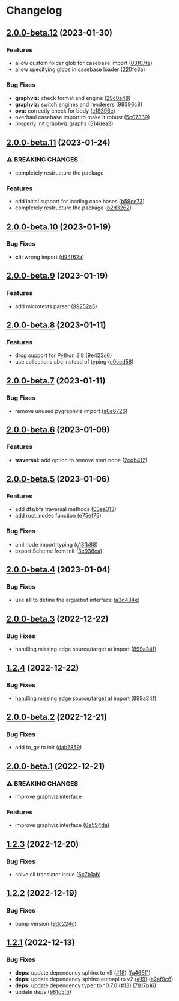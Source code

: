 # Changelog

## [2.0.0-beta.12](https://github.com/recap-utr/arguebuf-python/compare/v2.0.0-beta.11...v2.0.0-beta.12) (2023-01-30)


### Features

* allow custom folder glob for casebase import ([08f07fe](https://github.com/recap-utr/arguebuf-python/commit/08f07feb33559b9468df1286c822fcd89c640395))
* allow specifying globs in casebase loader ([220fe3a](https://github.com/recap-utr/arguebuf-python/commit/220fe3a3906203c4473ebd2298cd51329ae35152))


### Bug Fixes

* **graphviz:** check format and engine ([29c0a48](https://github.com/recap-utr/arguebuf-python/commit/29c0a4858315479abbb3f34083e9397d6885b0b4))
* **graphviz:** switch engines and renderers ([98396c8](https://github.com/recap-utr/arguebuf-python/commit/98396c876f707fdf1b2ffd00faf8f90ee2d8bafa))
* **ova:** correctly check for body ([e18396e](https://github.com/recap-utr/arguebuf-python/commit/e18396e647636741ccb1c86cb9117a1917bdf508))
* overhaul casebase import to make it robust ([5c07339](https://github.com/recap-utr/arguebuf-python/commit/5c073396dbaf6a57538d166b09af5227b6caaf25))
* properly init graphviz graphs ([514dea3](https://github.com/recap-utr/arguebuf-python/commit/514dea36768a7de4678e08803531e7eca7eb5d8f))

## [2.0.0-beta.11](https://github.com/recap-utr/arguebuf-python/compare/v2.0.0-beta.10...v2.0.0-beta.11) (2023-01-24)


### ⚠ BREAKING CHANGES

* completely restructure the package

### Features

* add initial support for loading case bases ([b59ce73](https://github.com/recap-utr/arguebuf-python/commit/b59ce73417535c8e13b3cf3e0fc6f826fa7be002))
* completely restructure the package ([b2d3262](https://github.com/recap-utr/arguebuf-python/commit/b2d32621c5485d8ed6cb556bb12897d8a0d8ba92))

## [2.0.0-beta.10](https://github.com/recap-utr/arguebuf-python/compare/v2.0.0-beta.9...v2.0.0-beta.10) (2023-01-19)


### Bug Fixes

* **cli:** wrong import ([d94f62a](https://github.com/recap-utr/arguebuf-python/commit/d94f62abc6e46f2556a4cc886cc77be276c42633))

## [2.0.0-beta.9](https://github.com/recap-utr/arguebuf-python/compare/v2.0.0-beta.8...v2.0.0-beta.9) (2023-01-19)


### Features

* add microtexts parser ([99252a5](https://github.com/recap-utr/arguebuf-python/commit/99252a5be4718aec05b318a84210d41ad1313d14))

## [2.0.0-beta.8](https://github.com/recap-utr/arguebuf-python/compare/v2.0.0-beta.7...v2.0.0-beta.8) (2023-01-11)


### Features

* drop support for Python 3.8 ([9e423c6](https://github.com/recap-utr/arguebuf-python/commit/9e423c657175aef810037a06db3ee3883eb125b2))
* use collections.abc instead of typing ([c0ced56](https://github.com/recap-utr/arguebuf-python/commit/c0ced565600b3adc613f52b98b1d38f19d22944d))

## [2.0.0-beta.7](https://github.com/recap-utr/arguebuf-python/compare/v2.0.0-beta.6...v2.0.0-beta.7) (2023-01-11)


### Bug Fixes

* remove unused pygraphviz import ([a0e6726](https://github.com/recap-utr/arguebuf-python/commit/a0e67267f2014ca5b865ddcc3af67bd9f6787255))

## [2.0.0-beta.6](https://github.com/recap-utr/arguebuf-python/compare/v2.0.0-beta.5...v2.0.0-beta.6) (2023-01-09)


### Features

* **traversal:** add option to remove start node ([2cdb412](https://github.com/recap-utr/arguebuf-python/commit/2cdb412886be253593a6ad5e13fdd0e294f04a55))

## [2.0.0-beta.5](https://github.com/recap-utr/arguebuf-python/compare/v2.0.0-beta.4...v2.0.0-beta.5) (2023-01-06)


### Features

* add dfs/bfs traversal methods ([03ea313](https://github.com/recap-utr/arguebuf-python/commit/03ea3132f3f3f1db8fd40596cf0da3642bcbcf73))
* add root_nodes function ([e75ef75](https://github.com/recap-utr/arguebuf-python/commit/e75ef756e9c4c195323e21508e4858560ac740a8))


### Bug Fixes

* aml node import typing ([c13fb88](https://github.com/recap-utr/arguebuf-python/commit/c13fb88c8ab93e9d99537781c0f02e7116c690bf))
* export Scheme from init ([3c036ca](https://github.com/recap-utr/arguebuf-python/commit/3c036ca7de2c8f165d3b096a1a582145a558b1f1))

## [2.0.0-beta.4](https://github.com/recap-utr/arguebuf-python/compare/v2.0.0-beta.3...v2.0.0-beta.4) (2023-01-04)


### Bug Fixes

* use __all__ to define the arguebuf interface ([a3d434e](https://github.com/recap-utr/arguebuf-python/commit/a3d434e58e7d8ad65bf7a5876aa6badfd597df99))

## [2.0.0-beta.3](https://github.com/recap-utr/arguebuf-python/compare/v2.0.0-beta.2...v2.0.0-beta.3) (2022-12-22)


### Bug Fixes

* handling missing edge source/target at import ([899a34f](https://github.com/recap-utr/arguebuf-python/commit/899a34f866c41527d8aeb3827b072426b5f1fcc2))

## [1.2.4](https://github.com/recap-utr/arguebuf-python/compare/v1.2.3...v1.2.4) (2022-12-22)


### Bug Fixes

* handling missing edge source/target at import ([899a34f](https://github.com/recap-utr/arguebuf-python/commit/899a34f866c41527d8aeb3827b072426b5f1fcc2))

## [2.0.0-beta.2](https://github.com/recap-utr/arguebuf-python/compare/v2.0.0-beta.1...v2.0.0-beta.2) (2022-12-21)


### Bug Fixes

* add to_gv to init ([dab7859](https://github.com/recap-utr/arguebuf-python/commit/dab78590615d3ccb241b758d7cf7da7e78a5585a))

## [2.0.0-beta.1](https://github.com/recap-utr/arguebuf-python/compare/v1.2.2...v2.0.0-beta.1) (2022-12-21)


### ⚠ BREAKING CHANGES

* improve graphviz interface

### Features

* improve graphviz interface ([6e594da](https://github.com/recap-utr/arguebuf-python/commit/6e594da5b52dc6cdfb781a4f4d504ce7c179eff5))

## [1.2.3](https://github.com/recap-utr/arguebuf-python/compare/v1.2.2...v1.2.3) (2022-12-20)


### Bug Fixes

* solve cli translator issue ([6c7b1ab](https://github.com/recap-utr/arguebuf-python/commit/6c7b1ab63cc9ee2c2e667670c10a189c96d801e1))

## [1.2.2](https://github.com/recap-utr/arguebuf-python/compare/v1.2.1...v1.2.2) (2022-12-19)


### Bug Fixes

* bump version ([9dc224c](https://github.com/recap-utr/arguebuf-python/commit/9dc224c81d8ebee477da7628712b4a0e3b5bd832))

## [1.2.1](https://github.com/recap-utr/arguebuf-python/compare/v1.2.0...v1.2.1) (2022-12-13)


### Bug Fixes

* **deps:** update dependency sphinx to v5 ([#18](https://github.com/recap-utr/arguebuf-python/issues/18)) ([fa466f1](https://github.com/recap-utr/arguebuf-python/commit/fa466f11cd6c90893f103fa0e4aa4ab6ebc80822))
* **deps:** update dependency sphinx-autoapi to v2 ([#19](https://github.com/recap-utr/arguebuf-python/issues/19)) ([a2af9c6](https://github.com/recap-utr/arguebuf-python/commit/a2af9c68f4988143ccbf478f8e92f4d3c8b35292))
* **deps:** update dependency typer to ^0.7.0 ([#13](https://github.com/recap-utr/arguebuf-python/issues/13)) ([7817b16](https://github.com/recap-utr/arguebuf-python/commit/7817b16d72ecc70a868674f411f3c6a4801ef7eb))
* update deps ([981c5f5](https://github.com/recap-utr/arguebuf-python/commit/981c5f500cbdd0333a1db23d7f5a59ead1df87a4))
